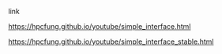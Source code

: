 link

https://hpcfung.github.io/youtube/simple_interface.html

https://hpcfung.github.io/youtube/simple_interface_stable.html
